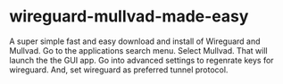 # wireguard-mullvad-made-easy
A super simple fast and easy download and install of Wireguard and Mullvad.
Go to the applications search menu.
Select Mullvad. That will launch the the GUI app.
Go into advanced settings to regenrate keys for wireguard.
And, set wireguard as preferred tunnel protocol.
